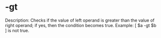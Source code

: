 # -gt

Description: Checks if the value of left operand is greater than the value of right operand; if yes, then the condition becomes true.
Example: [ $a -gt $b ] is not true.